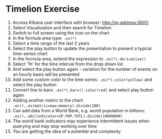 # Timelion Exercise

1. Access Kibana user interface with browser: [http://ip-address:5601/](http://ip-address:5601/)
1. Select Visualization and then search for Timelion
1. Switch to full screen using the icon on the chart
1. In the formula area type: `.es(*)`
1. Select a time range of the last 2 years
1. Select the play button to update the presentation to present a typical time-series chart
1. In the formula area, extend the expression to `.es(*).derivative()`
1. Select '1h' for the time interval from the drop-down list
1. And select the play button again - variation for the number of events on an hourly basis will be presented
1. Add some custom color to the time series: `.es(*).color(yellow)` and select the play button
1. Convert line to bars: `.es(*).bars().color(red)` and select play button again
1. Adding another metric to the chart: `.es(),.es(metric=max:memory).divide(100)`
1. Can add data from a World Bank, e.g. world population in billions:
     `.es(),.wbi(indicator=SP.POP.TOTL).divide(10000000)`
1. The world bank indicators may experience intermittent issues when querying and may stop working over time
1. You are getting the idea of a potential and complexity

